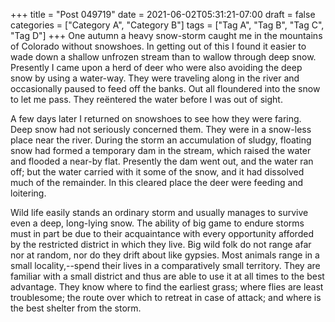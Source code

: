 +++
title = "Post 049719"
date = 2021-06-02T05:31:21-07:00
draft = false
categories = ["Category A", "Category B"]
tags = ["Tag A", "Tag B", "Tag C", "Tag D"]
+++
One autumn a heavy snow-storm caught me in the mountains of Colorado without snowshoes. In getting out of this I found it easier to wade down a shallow unfrozen stream than to wallow through deep snow. Presently I came upon a herd of deer who were also avoiding the deep snow by using a water-way. They were traveling along in the river and occasionally paused to feed off the banks. Out all floundered into the snow to let me pass. They reëntered the water before I was out of sight.

A few days later I returned on snowshoes to see how they were faring. Deep snow had not seriously concerned them. They were in a snow-less place near the river. During the storm an accumulation of sludgy, floating snow had formed a temporary dam in the stream, which raised the water and flooded a near-by flat. Presently the dam went out, and the water ran off; but the water carried with it some of the snow, and it had dissolved much of the remainder. In this cleared place the deer were feeding and loitering.

Wild life easily stands an ordinary storm and usually manages to survive even a deep, long-lying snow. The ability of big game to endure storms must in part be due to their acquaintance with every opportunity afforded by the restricted district in which they live. Big wild folk do not range afar nor at random, nor do they drift about like gypsies. Most animals range in a small locality,--spend their lives in a comparatively small territory. They are familiar with a small district and thus are able to use it at all times to the best advantage. They know where to find the earliest grass; where flies are least troublesome; the route over which to retreat in case of attack; and where is the best shelter from the storm.
